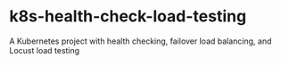 # k8s-health-check-load-testing
A Kubernetes project with health checking, failover load balancing, and Locust load testing
